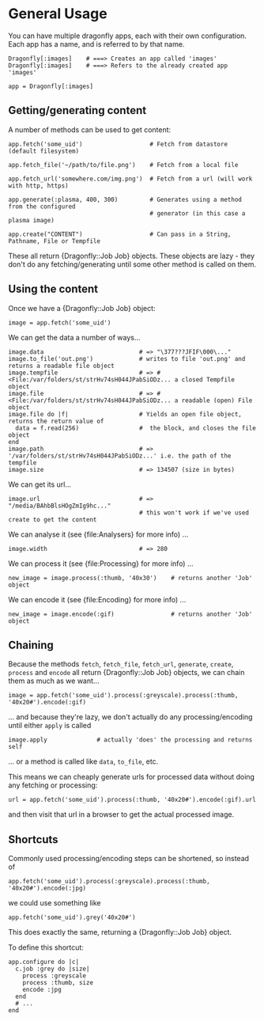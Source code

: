 General Usage
=============

You can have multiple dragonfly apps, each with their own configuration.
Each app has a name, and is referred to by that name.

    Dragonfly[:images]    # ===> Creates an app called 'images'
    Dragonfly[:images]    # ===> Refers to the already created app 'images'

    app = Dragonfly[:images]

Getting/generating content
--------------------------
A number of methods can be used to get content:

    app.fetch('some_uid')                   # Fetch from datastore (default filesystem)

    app.fetch_file('~/path/to/file.png')    # Fetch from a local file

    app.fetch_url('somewhere.com/img.png')  # Fetch from a url (will work with http, https)

    app.generate(:plasma, 400, 300)         # Generates using a method from the configured
                                            # generator (in this case a plasma image)

    app.create("CONTENT")                   # Can pass in a String, Pathname, File or Tempfile

These all return {Dragonfly::Job Job} objects. These objects are lazy - they don't do any fetching/generating until
some other method is called on them.

Using the content
-----------------
Once we have a {Dragonfly::Job Job} object:

    image = app.fetch('some_uid')

We can get the data a number of ways...

    image.data                           # => "\377???JFIF\000\..."
    image.to_file('out.png')             # writes to file 'out.png' and returns a readable file object
    image.tempfile                       # => #<File:/var/folders/st/strHv74sH044JPabSiODz... a closed Tempfile object
    image.file                           # => #<File:/var/folders/st/strHv74sH044JPabSiODz... a readable (open) File object
    image.file do |f|                    # Yields an open file object, returns the return value of
      data = f.read(256)                 #  the block, and closes the file object
    end
    image.path                           # => '/var/folders/st/strHv74sH044JPabSiODz...' i.e. the path of the tempfile
    image.size                           # => 134507 (size in bytes)

We can get its url...

    image.url                            # => "/media/BAhbBlsHOgZmIg9hc..."
                                         # this won't work if we've used create to get the content

We can analyse it (see {file:Analysers} for more info) ...

    image.width                          # => 280

We can process it (see {file:Processing} for more info) ...

    new_image = image.process(:thumb, '40x30')    # returns another 'Job' object

We can encode it (see {file:Encoding} for more info) ...

    new_image = image.encode(:gif)                # returns another 'Job' object

Chaining
--------
Because the methods `fetch`, `fetch_file`, `fetch_url`, `generate`, `create`, `process` and `encode`
all return {Dragonfly::Job Job} objects, we can chain them as much as we want...

    image = app.fetch('some_uid').process(:greyscale).process(:thumb, '40x20#').encode(:gif)

... and because they're lazy, we don't actually do any processing/encoding until either `apply` is called

    image.apply              # actually 'does' the processing and returns self

... or a method is called like `data`, `to_file`, etc.

This means we can cheaply generate urls for processed data without doing any fetching or processing:

    url = app.fetch('some_uid').process(:thumb, '40x20#').encode(:gif).url

and then visit that url in a browser to get the actual processed image.

Shortcuts
---------
Commonly used processing/encoding steps can be shortened, so instead of

    app.fetch('some_uid').process(:greyscale).process(:thumb, '40x20#').encode(:jpg)

we could use something like

    app.fetch('some_uid').grey('40x20#')

This does exactly the same, returning a {Dragonfly::Job Job} object.

To define this shortcut:

    app.configure do |c|
      c.job :grey do |size|
        process :greyscale
        process :thumb, size
        encode :jpg
      end
      # ...
    end
